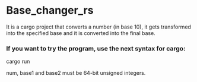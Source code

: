 # Base_changer_rs
It is a cargo project that converts a number (in base 10), it gets transformed into the specified base and it is converted into the final base.

### If you want to try the program, use the next syntax for cargo:

cargo run <num> <base1> <base2>

num, base1 and base2 must be 64-bit unsigned integers.
